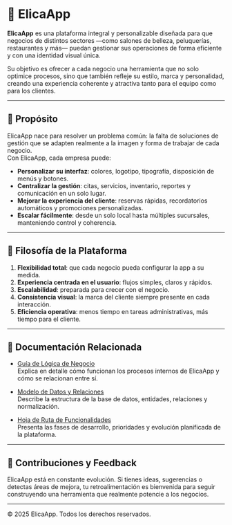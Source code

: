 # 🌟 ElicaApp

**ElicaApp** es una plataforma integral y personalizable diseñada para que negocios de distintos sectores —como salones de belleza, peluquerías, restaurantes y más— puedan gestionar sus operaciones de forma eficiente y con una identidad visual única.

Su objetivo es ofrecer a cada negocio una herramienta que no solo optimice procesos, sino que también refleje su estilo, marca y personalidad, creando una experiencia coherente y atractiva tanto para el equipo como para los clientes.

---

## 🎯 Propósito

ElicaApp nace para resolver un problema común: la falta de soluciones de gestión que se adapten realmente a la imagen y forma de trabajar de cada negocio.  
Con ElicaApp, cada empresa puede:

- **Personalizar su interfaz**: colores, logotipo, tipografía, disposición de menús y botones.
- **Centralizar la gestión**: citas, servicios, inventario, reportes y comunicación en un solo lugar.
- **Mejorar la experiencia del cliente**: reservas rápidas, recordatorios automáticos y promociones personalizadas.
- **Escalar fácilmente**: desde un solo local hasta múltiples sucursales, manteniendo control y coherencia.

---

## 🧩 Filosofía de la Plataforma

1. **Flexibilidad total**: que cada negocio pueda configurar la app a su medida.
2. **Experiencia centrada en el usuario**: flujos simples, claros y rápidos.
3. **Escalabilidad**: preparada para crecer con el negocio.
4. **Consistencia visual**: la marca del cliente siempre presente en cada interacción.
5. **Eficiencia operativa**: menos tiempo en tareas administrativas, más tiempo para el cliente.

---

## 📂 Documentación Relacionada

- [Guía de Lógica de Negocio](docs/LOGICA_NEGOCIO.md)  
  Explica en detalle cómo funcionan los procesos internos de ElicaApp y cómo se relacionan entre sí.

- [Modelo de Datos y Relaciones](docs/MODELO_DATOS.md)  
  Describe la estructura de la base de datos, entidades, relaciones y normalización.

- [Hoja de Ruta de Funcionalidades](docs/ROADMAP.md)  
  Presenta las fases de desarrollo, prioridades y evolución planificada de la plataforma.

---

## 💬 Contribuciones y Feedback

ElicaApp está en constante evolución. Si tienes ideas, sugerencias o detectas áreas de mejora, tu retroalimentación es bienvenida para seguir construyendo una herramienta que realmente potencie a los negocios.

---

© 2025 ElicaApp. Todos los derechos reservados.
